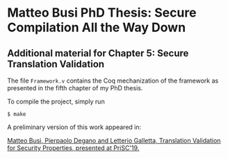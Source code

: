 # Matteo Busi PhD Thesis: Secure Compilation All the Way Down
## Additional material for Chapter 5: Secure Translation Validation

The file `Framework.v` contains the Coq mechanization of the framework as presented in the fifth chapter of my PhD thesis.

To compile the project, simply run
```
$ make
```

A preliminary version of this work appeared in:

   [Matteo Busi, Pierpaolo Degano and Letterio Galletta, Translation Validation for Security Properties, presented at PriSC'19.](https://arxiv.org/abs/1901.05082)


